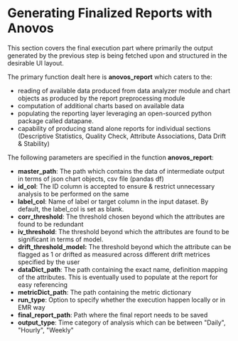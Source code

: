 # Generating Finalized Reports with Anovos

This section covers the final execution part where primarily the output generated by the previous step is being fetched upon and structured in the desirable UI layout. 

The primary function dealt here is **anovos_report** which caters to the:

- reading of available data produced from data analyzer module and chart objects as produced by the report preprocessing module
- computation of additional charts based on available data
- populating the reporting layer leveraging an open-sourced python package called datapane.
- capability of producing stand alone reports for individual sections (Descriptive Statistics, Quality Check, Attribute Associations, Data Drift & Stability)

The following parameters are specified in the function **anovos_report**:

- **master_path**: The path which contains the data of intermediate output in terms of json chart objects, csv file (pandas df)
- **id_col**: The ID column is accepted to ensure & restrict unnecessary analysis to be performed on the same
- **label_col**: Name of label or target column in the input dataset. By default, the label_col is set as blank.
- **corr_threshold**: The threshold chosen beyond which the attributes are found to be redundant
- **iv_threshold**: The threshold beyond which the attributes are found to be significant in terms of model.
- **drift_threshold_model:** The threshold beyond which the attribute can be flagged as 1 or drifted as measured across different drift metrices specified by the user
- **dataDict_path**: The path containing the exact name, definition mapping of the attributes. This is eventually used to populate at the report for easy referencing
- **metricDict_path**: The path containing the metric dictionary 
- **run_type**: Option to specify whether the execution happen locally or in EMR way
- **final_report_path**: Path where the final report needs to be saved
- **output_type**: Time category of analysis which can be between "Daily", "Hourly", "Weekly"
